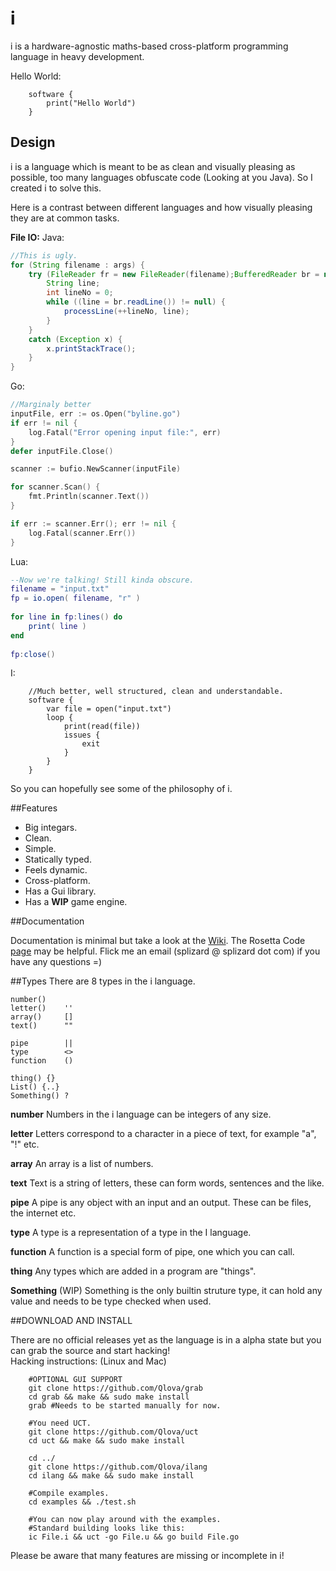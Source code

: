 # i
i is a hardware-agnostic maths-based cross-platform programming language in heavy development.

Hello World:

		software {
			print("Hello World")
		}
		
## Design
i is a language which is meant to be as clean and visually pleasing as possible, too many languages obfuscate code (Looking at you Java).
So I created i to solve this.

Here is a contrast between different languages and how visually pleasing they are at common tasks.

**File IO:**
Java:
```java
//This is ugly.
for (String filename : args) {
    try (FileReader fr = new FileReader(filename);BufferedReader br = new BufferedReader(fr)){
        String line;
        int lineNo = 0;
        while ((line = br.readLine()) != null) {
            processLine(++lineNo, line);
        }
    }
    catch (Exception x) {
        x.printStackTrace();
    }
}
```
Go:
```go
//Marginaly better
inputFile, err := os.Open("byline.go")
if err != nil {
	log.Fatal("Error opening input file:", err)
}
defer inputFile.Close()

scanner := bufio.NewScanner(inputFile)

for scanner.Scan() {
	fmt.Println(scanner.Text())
}

if err := scanner.Err(); err != nil {
	log.Fatal(scanner.Err())
}
```
Lua:
```lua
--Now we're talking! Still kinda obscure.
filename = "input.txt"
fp = io.open( filename, "r" )
 
for line in fp:lines() do
    print( line )
end
 
fp:close()
```
I:
```
	//Much better, well structured, clean and understandable.
	software {
		var file = open("input.txt")
		loop {
			print(read(file))
			issues {
				exit
			}
		}
	}
```

So you can hopefully see some of the philosophy of i.

##Features

* Big integars.
* Clean.
* Simple.
* Statically typed.
* Feels dynamic.
* Cross-platform.
* Has a Gui library.
* Has a **WIP** game engine.

##Documentation

Documentation is minimal but take a look at the [Wiki](https://github.com/Qlova/ilang/wiki).
The Rosetta Code [page](http://rosettacode.org/wiki/Category:I) may be helpful. 
Flick me an email (splizard @ splizard dot com) if you have any questions =)

##Types
There are 8 types in the i language.
```
number()
letter()	''
array() 	[]
text() 		""

pipe 		||
type		<>
function 	()

thing() {}
List() {..}
Something() ?
```

**number**
Numbers in the i language can be integers of any size.

**letter**
Letters correspond to a character in a piece of text, for example "a", "!" etc.

**array**
An array is a list of numbers.

**text**
Text is a string of letters, these can form words, sentences and the like.

**pipe**
A pipe is any object with an input and an output. These can be files, the internet etc.

**type**
A type is a representation of a type in the I language.

**function**
A function is a special form of pipe, one which you can call.

**thing**
Any types which are added in a program are "things".

**Something** (WIP)
Something is the only builtin struture type, it can hold any value and needs to be type checked when used.  


##DOWNLOAD AND INSTALL

There are no official releases yet as the language is in a alpha state but you can grab the source and start hacking!  
Hacking instructions: (Linux and Mac)
	
		#OPTIONAL GUI SUPPORT
		git clone https://github.com/Qlova/grab
		cd grab && make && sudo make install
		grab #Needs to be started manually for now.
	
		#You need UCT.
		git clone https://github.com/Qlova/uct
		cd uct && make && sudo make install
		
		cd ../
		git clone https://github.com/Qlova/ilang
		cd ilang && make && sudo make install
		
		#Compile examples.
		cd examples && ./test.sh
		
		#You can now play around with the examples.
		#Standard building looks like this:
		ic File.i && uct -go File.u && go build File.go

Please be aware that many features are missing or incomplete in i!
		
